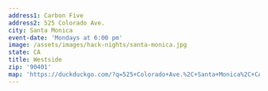 ```yaml
---
address1: Carbon Five
address2: 525 Colorado Ave.
city: Santa Monica
event-date: 'Mondays at 6:00 pm'
image: /assets/images/hack-nights/santa-monica.jpg
state: CA
title: Westside
zip: '90401'
map: 'https://duckduckgo.com/?q=525+Colorado+Ave.%2C+Santa+Monica%2C+CA+90401&t=h_&ia=maps&iaxm=maps'
---
```

